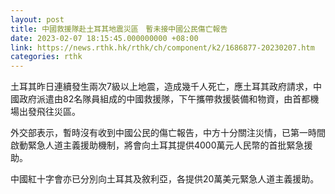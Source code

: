 ```yaml
---
layout: post
title: 中國救援隊赴土耳其地震災區　暫未接中國公民傷亡報告
date: 2023-02-07 18:15:45.000000000 +08:00
link: https://news.rthk.hk/rthk/ch/component/k2/1686877-20230207.htm
categories: rthk
---
```


土耳其昨日連續發生兩次7級以上地震，造成幾千人死亡，應土耳其政府請求，中國政府派遣由82名隊員組成的中國救援隊，下午攜帶救援裝備和物資，由首都機場出發飛往災區。

外交部表示，暫時沒有收到中國公民的傷亡報告，中方十分關注災情，已第一時間啟動緊急人道主義援助機制，將會向土耳其提供4000萬元人民幣的首批緊急援助。

中國紅十字會亦已分別向土耳其及敘利亞，各提供20萬美元緊急人道主義援助。
